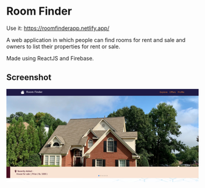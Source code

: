 # Room Finder



Use it: https://roomfinderapp.netlify.app/

A web application in which people can find rooms for rent and sale and owners to list their properties for rent or sale.

Made using ReactJS and Firebase.


## Screenshot

![App Screenshot](https://github.com/EmpSwarup/roomfinder/blob/main/HomePage.png?raw=true)

